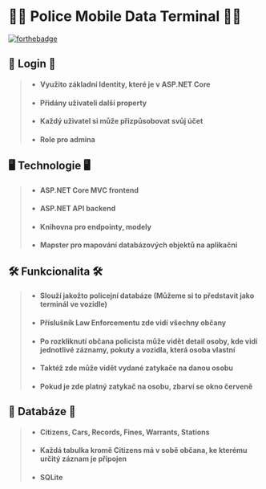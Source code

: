 # 👮‍♂️ Police Mobile Data Terminal 👮‍♂️ #

[![forthebadge](https://forthebadge.com/images/badges/built-with-love.svg)](https://forthebadge.com)

## 🔐 Login 🔐 ##
> - #### Využito základní Identity, které je v ASP.NET Core
> - #### Přidány uživateli další property
> - #### Každý uživatel si může přizpůsobovat svůj účet
> - #### Role pro admina

## 🖥 Technologie 🖥 ##
> - #### ASP.NET Core MVC frontend
> - #### ASP.NET API backend
> - #### Knihovna pro endpointy, modely
> - #### Mapster pro mapování databázových objektů na aplikační

## 🛠 Funkcionalita 🛠 ##
> - #### Slouží jakožto policejní databáze (Můžeme si to představit jako terminál ve vozidle)
> - #### Příslušník Law Enforcementu zde vidí všechny občany
> - #### Po rozkliknutí občana policista může vidět detail osoby, kde vidí jednotlivé záznamy, pokuty a vozidla, která osoba vlastní
> - #### Taktéž zde může vidět vydané zatykače na danou osobu
> - #### Pokud je zde platný zatykač na osobu, zbarví se okno červeně

## 📅 Databáze 📅 ##
> - #### Citizens, Cars, Records, Fines, Warrants, Stations
> - #### Každá tabulka kromě Citizens má v sobě občana, ke kterému určitý záznam je připojen
> - #### SQLite